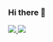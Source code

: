 ### Hi there 👋

<a  href="https://github.com/anuraghazra/github-readme-stats">
  <img src="https://github-readme-stats.vercel.app/api/top-langs/?username=furuyad" />
  <img src="https://github-readme-stats.vercel.app/api?username=furuyad&count_private=true&show_icons=true&line_height=40" />
</a>


<!--
**furuyad/furuyad** is a ✨ _special_ ✨ repository because its `README.md` (this file) appears on your GitHub profile.

Here are some ideas to get you started:

- 🔭 I’m currently working on ...
- 🌱 I’m currently learning ...
- 👯 I’m looking to collaborate on ...
- 🤔 I’m looking for help with ...
- 💬 Ask me about ...
- 📫 How to reach me: ...
- 😄 Pronouns: ...
- ⚡ Fun fact: ...
-->

